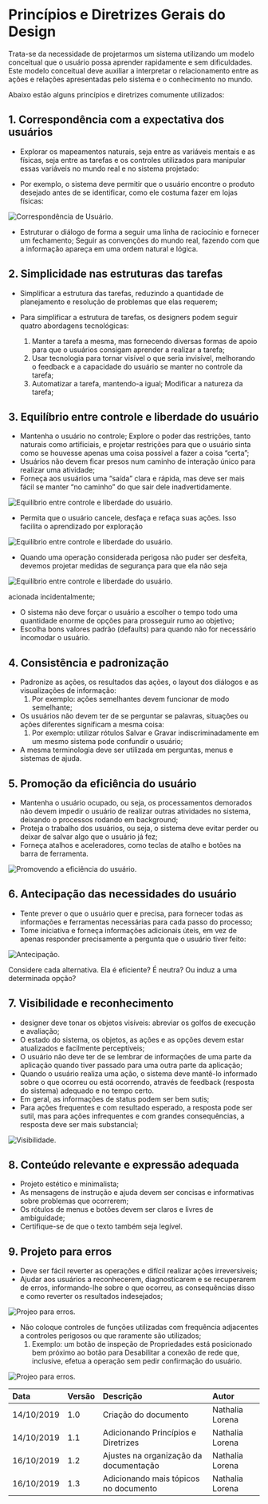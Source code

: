 # Princípios e Diretrizes Gerais do Design

Trata-se da necessidade de projetarmos um sistema utilizando um modelo conceitual que o usuário possa aprender rapidamente e sem dificuldades. Este modelo conceitual deve auxiliar a interpretar o relacionamento entre as ações e relações apresentadas pelo sistema e o conhecimento no mundo.

Abaixo estão alguns princípios e diretrizes comumente utilizados:

## 1. Correspondência com a expectativa dos usuários

- Explorar os mapeamentos naturais, seja entre as variáveis mentais e as
físicas, seja entre as tarefas e os controles utilizados para manipular essas
variáveis no mundo real e no sistema projetado:

- Por exemplo, o sistema deve permitir que o usuário encontre o produto desejado
antes de se identificar, como ele costuma fazer em lojas físicas:

![Correspondência de Usuário.](../assets/img/correspondenciaUsuario.png "Sequências alternativas de cenas em sites de comércio eletrônico, solicitando a identificação do usuário em diferentes momentos da interação")


- Estruturar o diálogo de forma a seguir uma linha de raciocínio e fornecer um fechamento;
Seguir as convenções do mundo real, fazendo com que a informação apareça em uma
ordem natural e lógica.

## 2. Simplicidade nas estruturas das tarefas

- Simplificar a estrutura das tarefas, reduzindo a quantidade de
planejamento e resolução de problemas que elas requerem;

- Para simplificar a estrutura de tarefas, os designers podem seguir
quatro abordagens tecnológicas:

    1. Manter a tarefa a mesma, mas fornecendo diversas formas de apoio para que o
usuários consigam aprender a realizar a tarefa;
    2. Usar tecnologia para tornar visível o que seria invisível, melhorando o feedback
e a capacidade do usuário se manter no controle da tarefa;
    3. Automatizar a tarefa, mantendo-a igual;
Modificar a natureza da tarefa; 

## 3. Equilíbrio entre controle e liberdade do usuário

- Mantenha o usuário no controle;
Explore o poder das restrições, tanto naturais como artificiais, e
projetar restrições para que o usuário sinta como se houvesse
apenas uma coisa possível a fazer a coisa “certa”;
- Usuários não devem ficar presos num caminho de interação único
para realizar uma atividade;
- Forneça aos usuários uma “saída” clara e rápida, mas deve ser mais
fácil se manter “no caminho” do que sair dele inadvertidamente.

![Equilíbrio entre controle e liberdade do usuário.](../assets/img/equilibrioUsuario.png)

- Permita que o usuário cancele, desfaça e refaça suas ações. Isso
facilita o aprendizado por exploração

![Equilíbrio entre controle e liberdade do usuário.](../assets/img/equilibrioUsuario2.png)

- Quando uma operação considerada perigosa não puder ser desfeita,
devemos projetar medidas de segurança para que ela não seja

![Equilíbrio entre controle e liberdade do usuário.](../assets/img/equilibrioUsuario3.png)

acionada incidentalmente;
- O sistema não deve forçar o usuário a escolher o tempo todo uma quantidade
enorme de opções para prosseguir rumo ao objetivo;
- Escolha bons valores padrão (defaults) para quando não for necessário
incomodar o usuário.

## 4. Consistência e padronização

- Padronize as ações, os resultados das ações, o layout dos diálogos
e as visualizações de informação:
    1. Por exemplo: ações semelhantes devem funcionar de modo
semelhante;
- Os usuários não devem ter de se perguntar se palavras, situações ou
ações diferentes significam a mesma coisa:
    1. Por exemplo: utilizar rótulos Salvar e Gravar indiscriminadamente
em um mesmo sistema pode confundir o usuário;
- A mesma terminologia deve ser utilizada em perguntas, menus e
sistemas de ajuda.


## 5. Promoção da eficiência do usuário

- Mantenha o usuário ocupado, ou seja, os processamentos demorados não devem impedir o usuário de realizar outras atividades no sistema, deixando o processos rodando em background;
- Proteja o trabalho dos usuários, ou seja, o sistema deve evitar perder
ou deixar de salvar algo que o usuário já fez;
- Forneça atalhos e aceleradores, como teclas de atalho e botões na
barra de ferramenta.

![Promovendo a eficiência do usuário.](../assets/img/eficienciaUsuario.png)

## 6. Antecipação das necessidades do usuário

- Tente prever o que o usuário quer e precisa, para fornecer todas as
informações e ferramentas necessárias para cada passo do processo;
- Tome iniciativa e forneça informações adicionais úteis, em vez de
apenas responder precisamente a pergunta que o usuário tiver feito:

![Antecipação.](../assets/img/antecipacaoUsuario.png)

Considere cada alternativa. Ela é eficiente? É neutra? Ou induz a uma determinada
opção?

## 7. Visibilidade e reconhecimento

-  designer deve tonar os objetos visíveis: abreviar os golfos de execução e avaliação;
- O estado do sistema, os objetos, as ações e as opções devem estar
atualizados e facilmente perceptíveis;
- O usuário não deve ter de se lembrar de informações de uma parte
da aplicação quando tiver passado para uma outra parte da aplicação;
- Quando o usuário realiza uma ação, o sistema deve mantê-lo informado sobre o que ocorreu ou está ocorrendo, através de feedback
(resposta do sistema) adequado e no tempo certo.
- Em geral, as informações de status podem ser bem sutis;
- Para ações frequentes e com resultado esperado, a resposta pode
ser sutil, mas para ações infrequentes e com grandes consequências, a resposta deve ser mais substancial;

![Visibilidade.](../assets/img/visibilidade.png)


## 8. Conteúdo relevante e expressão adequada

- Projeto estético e minimalista;
- As mensagens de instrução e ajuda devem ser concisas e informativas sobre problemas que ocorrerem;
- Os rótulos de menus e botões devem ser claros e livres de ambiguidade;
- Certifique-se de que o texto também seja legível.

## 9. Projeto para erros

- Deve ser fácil reverter as operações e difícil realizar ações irreversíveis;
- Ajudar aos usuários a reconhecerem, diagnosticarem e se recuperarem de erros, informando-lhe sobre o que ocorreu, as consequências
disso e como reverter os resultados indesejados;

![Projeo para erros.](../assets/img/projetoErros1.png)

- Não coloque controles de funções utilizadas com frequência adjacentes a controles perigosos ou que raramente são utilizados;
    1. Exemplo: um botão de inspeção de Propriedades está posicionado bem próximo ao botão para Desabilitar a conexão de rede
que, inclusive, efetua a operação sem pedir confirmação do usuário.

![Projeo para erros.](../assets/img/projetoErros2.png)





| Data       | Versão | Descrição                              | Autor           |
| :--------- | :----- | :------------------------------------- | :-------------- |
| 14/10/2019 | 1.0    | Criação do documento                   | Nathalia Lorena |
| 14/10/2019 | 1.1    | Adicionando Princípios e Diretrizes    | Nathalia Lorena |
| 16/10/2019 | 1.2    | Ajustes na organização da documentação | Nathalia Lorena |
| 16/10/2019 | 1.3    | Adicionando mais tópicos no documento | Nathalia Lorena |
